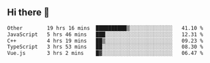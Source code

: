 ## Hi there 👋

<!--START_SECTION:waka-->

```txt
Other        19 hrs 16 mins  ██████████▒░░░░░░░░░░░░░░   41.10 %
JavaScript   5 hrs 46 mins   ███░░░░░░░░░░░░░░░░░░░░░░   12.31 %
C++          4 hrs 19 mins   ██▒░░░░░░░░░░░░░░░░░░░░░░   09.23 %
TypeScript   3 hrs 53 mins   ██░░░░░░░░░░░░░░░░░░░░░░░   08.30 %
Vue.js       3 hrs 2 mins    █▓░░░░░░░░░░░░░░░░░░░░░░░   06.47 %
```

<!--END_SECTION:waka-->
